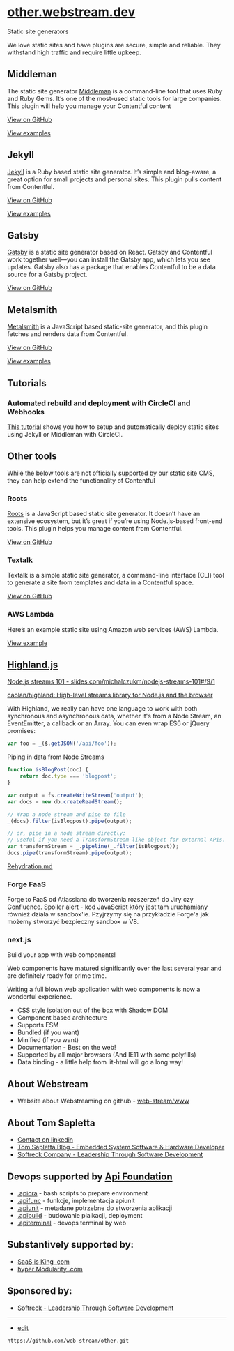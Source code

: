 
# [other.webstream.dev](https://other.webstream.dev/)



Static site generators

We love static sites and have plugins are secure, simple and reliable. 
They withstand high traffic and require little upkeep.


## Middleman

The static site generator [Middleman](https://middlemanapp.com/) is a command-line tool that uses Ruby and Ruby Gems. It’s one of the most-used static tools for large companies. This plugin will help you manage your Contentful content

[View on GitHub](https://github.com/contentful/contentful_middleman)

[View examples](https://github.com/contentful/contentful_middleman_examples)


## Jekyll

[Jekyll](https://jekyllrb.com/) is a Ruby based static site generator. It’s simple and blog-aware, a great option for small projects and personal sites. This plugin pulls content from Contentful.

[View on GitHub](https://github.com/contentful/jekyll-contentful-data-import)

[View examples](https://github.com/contentful/contentful_jekyll_examples)


## Gatsby

[Gatsby](https://www.gatsbyjs.org/) is a static site generator based on React. Gatsby and Contentful work together well—you can install the Gatsby app, which lets you see updates. Gatsby also has a package that enables Contentful to be a data source for a Gatsby project.

[View on GitHub](https://github.com/gatsbyjs/gatsby/tree/master/packages/gatsby-source-contentful)

## Metalsmith

[Metalsmith](http://www.metalsmith.io/) is a JavaScript based static-site generator, and this plugin fetches and renders data from Contentful.

[View on GitHub](https://github.com/contentful-labs/contentful-metalsmith)

[View examples](https://github.com/contentful-labs/contentful-metalsmith-example)

## Tutorials


### Automated rebuild and deployment with CircleCI and Webhooks

[This tutorial](https://www.contentful.com/developers/docs/ruby/tutorials/automated-rebuild-and-deploy-with-circleci-and-webhooks/) shows you how to setup and automatically deploy static sites using Jekyll or Middleman with CircleCI.

## Other tools

While the below tools are not officially supported by our static site CMS, they can help extend the functionality of Contentful


### Roots

[Roots](https://roots.cx/) is a JavaScript based static site generator. It doesn’t have an extensive ecosystem, but it’s great if you’re using Node.js-based front-end tools. This plugin helps you manage content from Contentful.

[View on GitHub](https://github.com/carrot/roots-contentful)


### Textalk

Textalk is a simple static site generator, a command-line interface (CLI) tool to generate a site from templates and data in a Contentful space.

[View on GitHub](https://github.com/Textalk/contentful-static)

### AWS Lambda

Here’s an example static site using Amazon web services (AWS) Lambda.

[View example](https://github.com/contentful-labs/contentful-aws-lambda-static)



## [Highland.js](https://caolan.github.io/highland/)


[Node.js streams 101 - slides.com/michalczukm/nodejs-streams-101#/9/1](https://slides.com/michalczukm/nodejs-streams-101#/9/1)

[caolan/highland: High-level streams library for Node.js and the browser](https://github.com/caolan/highland)

With Highland, we really can have one language to work with both synchronous and asynchronous data, whether it's from a Node Stream, an EventEmitter, a callback or an Array. You can even wrap ES6 or jQuery promises:

```js
var foo = _($.getJSON('/api/foo'));
```

Piping in data from Node Streams

```js
function isBlogPost(doc) {
    return doc.type === 'blogpost';
}

var output = fs.createWriteStream('output');
var docs = new db.createReadStream();

// Wrap a node stream and pipe to file
_(docs).filter(isBlogpost).pipe(output);

// or, pipe in a node stream directly:
// useful if you need a TransformStream-like object for external APIs.
var transformStream = _.pipeline(_.filter(isBlogpost));
docs.pipe(transformStream).pipe(output);
```




[Rehydration.md](Rehydration.md)





### Forge FaaS

Forge to FaaS od Atlassiana do tworzenia rozszerzeń do Jiry czy Confluence. 
Spoiler alert - kod JavaScript który jest tam uruchamiany również działa w sandbox'ie.
Pzyjrzymy się na przykładzie Forge'a jak możemy stworzyć bezpieczny sandbox w V8.



### next.js

Build your app with web components!

Web components have matured significantly over the last several year and are definitely ready for prime time. 

Writing a full blown web application with web components is now a wonderful experience.

+    CSS style isolation out of the box with Shadow DOM
+    Component based architecture
+    Supports ESM
+    Bundled (if you want)
+    Minified (if you want)
+    Documentation - Best on the web!
+    Supported by all major browsers (And IE11 with some polyfills)
+    Data binding - a little help from lit-html will go a long way!






## About Webstream

+  Website about Webstreaming on github - [web-stream/www](https://github.com/web-stream/www)

## About Tom Sapletta

+ [Contact on linkedin](https://www.linkedin.com/in/tom-sapletta-com/)
+ [Tom Sapletta Blog - Embedded System Software & Hardware Developer](https://tom.sapletta.com/)
+ [Softreck Company - Leadership Through Software Development](https://softreck.com/)


## Devops supported by [Api Foundation](https://www.apifoundation.com)

+ [.apicra](https://www.apicra.com) - bash scripts to prepare environment
+ [.apifunc](https://www.apifunc.com) - funkcje, implementacja apiunit
+ [.apiunit](https://www.apiunit.com) - metadane potrzebne do stworzenia aplikacji
+ [.apibuild](https://www.apibuild.com) - budowanie plaikacji, deployment
+ [.apiterminal](https://www.apiterminal.com) - devops terminal by web


## Substantively supported by: 

+ [SaaS is King .com](https://www.saasisking.com/)
+ [hyper Modularity .com](https://www.hypermodularity.com/)


## Sponsored by:

+ [Softreck - Leadership Through Software Development](https://softreck.com/)



---
+ [edit](https://github.com/web-stream/other/edit/main/README.md)
```
https://github.com/web-stream/other.git
```

